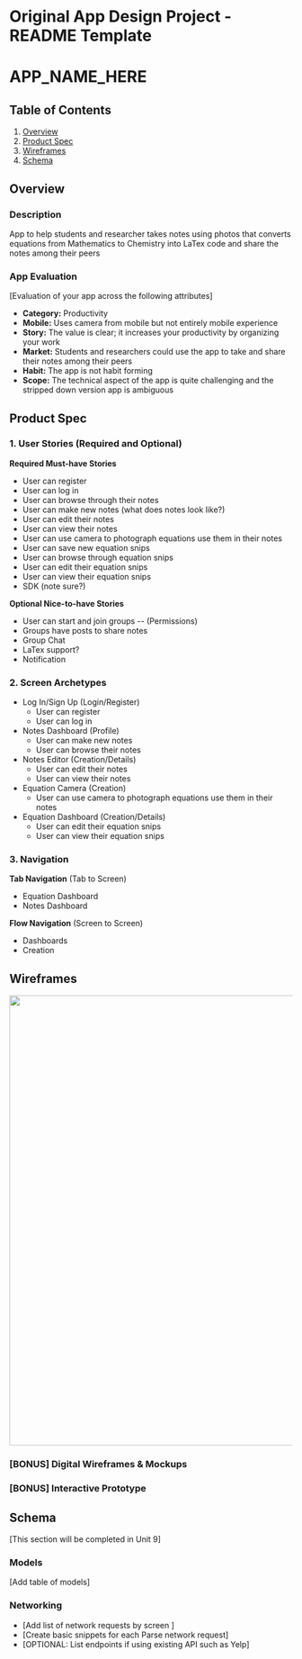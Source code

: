 Original App Design Project - README Template
===

# APP_NAME_HERE

## Table of Contents
1. [Overview](#Overview)
1. [Product Spec](#Product-Spec)
1. [Wireframes](#Wireframes)
2. [Schema](#Schema)

## Overview
### Description
App to help students and researcher takes notes using photos that converts equations from Mathematics to Chemistry into LaTex code and share the notes among their peers

### App Evaluation
[Evaluation of your app across the following attributes]
- **Category:** Productivity
- **Mobile:** Uses camera from mobile but not entirely mobile experience
- **Story:** The value is clear; it increases your productivity by organizing your work
- **Market:** Students and researchers could use the app to take and share their notes among their peers
- **Habit:** The app is not habit forming
- **Scope:** The technical aspect of the app is quite challenging and the stripped down version app is ambiguous

## Product Spec

### 1. User Stories (Required and Optional)

**Required Must-have Stories**

* User can register
* User can log in
* User can browse through their notes
* User can make new notes (what does notes look like?)
* User can edit their notes
* User can view their notes
* User can use camera to photograph equations use them in their notes
* User can save new equation snips
* User can browse through equation snips
* User can edit their equation snips
* User can view their equation snips
* SDK (note sure?)

**Optional Nice-to-have Stories**

* User can start and join groups -- (Permissions)
* Groups have posts to share notes
* Group Chat
* LaTex support?
* Notification



### 2. Screen Archetypes

* Log In/Sign Up (Login/Register)
   * User can register
   * User can log in 
* Notes Dashboard (Profile)
   * User can make new notes
   * User can browse their notes
* Notes Editor (Creation/Details)
   * User can edit their notes
   * User can view their notes
* Equation Camera (Creation)
  * User can use camera to photograph equations use them in their notes
* Equation Dashboard (Creation/Details)
  * User can edit their equation snips
  * User can view their equation snips

### 3. Navigation

**Tab Navigation** (Tab to Screen)

* Equation Dashboard
* Notes Dashboard

**Flow Navigation** (Screen to Screen)


* Dashboards
* Creation

## Wireframes
<img src="https://i.imgur.com/EIO8qlG.png" width=800>

### [BONUS] Digital Wireframes & Mockups

### [BONUS] Interactive Prototype

## Schema 
[This section will be completed in Unit 9]
### Models
[Add table of models]
### Networking
- [Add list of network requests by screen ]
- [Create basic snippets for each Parse network request]
- [OPTIONAL: List endpoints if using existing API such as Yelp]
